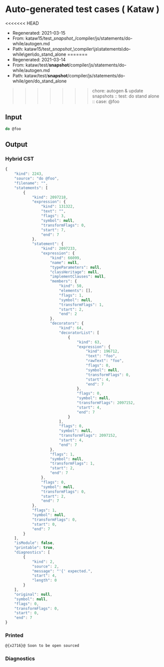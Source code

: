 # Auto-generated test cases ( Kataw )
<<<<<<< HEAD
- Regenerated: 2021-03-15
- From: kataw15/test\__snapshot__/compiler/js/statements/do-while/autogen.md
- Path: kataw15/test\__snapshot__\compiler\js\statements\do-while\gen\do_stand_alone
=======
- Regenerated: 2021-03-14
- From: kataw/test/__snapshot__/compiler/js/statements/do-while/autogen.md
- Path: kataw/test/__snapshot__/compiler/js/statements/do-while/gen/do_stand_alone
>>>>>>> chore: autogen & update snapshots
> :: test: do stand alone
> :: case: @foo
## Input

`````js
do @foo
`````

## Output

### Hybrid CST

```javascript
{
    "kind": 2243,
    "source": "do @foo",
    "filename": "",
    "statements": [
        {
            "kind": 2097218,
            "expression": {
                "kind": 131322,
                "text": "",
                "flags": 3,
                "symbol": null,
                "transformFlags": 0,
                "start": 7,
                "end": 7
            },
            "statement": {
                "kind": 2097233,
                "expression": {
                    "kind": 66099,
                    "name": null,
                    "typeParameters": null,
                    "classHeritage": null,
                    "implementClauses": null,
                    "members": {
                        "kind": 50,
                        "elements": [],
                        "flags": 1,
                        "symbol": null,
                        "transformFlags": 1,
                        "start": 2,
                        "end": 2
                    },
                    "decorators": {
                        "kind": 64,
                        "decoratorList": [
                            {
                                "kind": 63,
                                "expression": {
                                    "kind": 196712,
                                    "text": "foo",
                                    "rawText": "foo",
                                    "flags": 0,
                                    "symbol": null,
                                    "transformFlags": 0,
                                    "start": 4,
                                    "end": 7
                                },
                                "flags": 0,
                                "symbol": null,
                                "transformFlags": 2097152,
                                "start": 4,
                                "end": 7
                            }
                        ],
                        "flags": 0,
                        "symbol": null,
                        "transformFlags": 2097152,
                        "start": 4,
                        "end": 7
                    },
                    "flags": 1,
                    "symbol": null,
                    "transformFlags": 1,
                    "start": 2,
                    "end": 7
                },
                "flags": 0,
                "symbol": null,
                "transformFlags": 0,
                "start": 2,
                "end": 7
            },
            "flags": 1,
            "symbol": null,
            "transformFlags": 0,
            "start": 0,
            "end": 7
        }
    ],
    "isModule": false,
    "printable": true,
    "diagnostics": [
        {
            "kind": 2,
            "source": 2,
            "message": "'{' expected.",
            "start": 4,
            "length": 0
        }
    ],
    "original": null,
    "symbol": null,
    "flags": 0,
    "transformFlags": 0,
    "start": 0,
    "end": 7
}
```

### Printed

```javascript
@{x2716}@ Soon to be open sourced
```

### Diagnostics

```javascript

```

